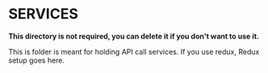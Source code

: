 # SERVICES

**This directory is not required, you can delete it if you don't want to use it.**

This is folder is meant for holding API call services. If you use redux, Redux setup goes here. 